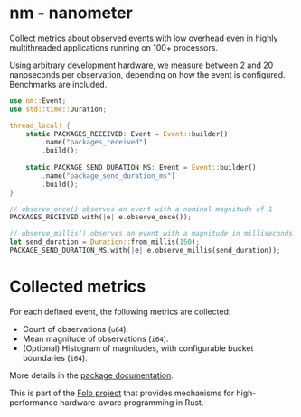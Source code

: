# nm - nanometer

Collect metrics about observed events with low overhead even in
highly multithreaded applications running on 100+ processors.

Using arbitrary development hardware, we measure between 2 and 20 nanoseconds per
observation, depending on how the event is configured. Benchmarks are included.

```rust
use nm::Event;
use std::time::Duration;

thread_local! {
    static PACKAGES_RECEIVED: Event = Event::builder()
        .name("packages_received")
        .build();
        
    static PACKAGE_SEND_DURATION_MS: Event = Event::builder()
        .name("package_send_duration_ms")
        .build();
}

// observe_once() observes an event with a nominal magnitude of 1
PACKAGES_RECEIVED.with(|e| e.observe_once());

// observe_millis() observes an event with a magnitude in milliseconds
let send_duration = Duration::from_millis(150);
PACKAGE_SEND_DURATION_MS.with(|e| e.observe_millis(send_duration));
```

# Collected metrics

For each defined event, the following metrics are collected:

* Count of observations (`u64`).
* Mean magnitude of observations (`i64`).
* (Optional) Histogram of magnitudes, with configurable bucket boundaries (`i64`).

More details in the [package documentation](https://docs.rs/nm/).

This is part of the [Folo project](https://github.com/folo-rs/folo) that provides mechanisms for
high-performance hardware-aware programming in Rust.